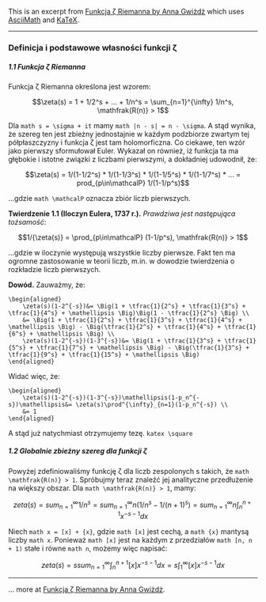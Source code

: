 This is an excerpt from [Funkcja ζ Riemanna by Anna Gwiżdż](http://gamma.im.uj.edu.pl/~blocki/pmd/pm-gwizdz.pdf) which uses [AsciiMath](http://asciimath.org/) and [KaTeX](https://khan.github.io/KaTeX/).

---

### Definicja i podstawowe własności funkcji ζ

##### 1.1 Funkcja ζ Riemanna

Funkcja ζ Riemanna określona jest wzorem:

```math
\zeta(s) = 1 + 1/2^s + ... + 1/n^s = \sum_{n=1}^{\infty} 1/n^s, \mathfrak{R(n)} > 1
```

Dla `math s = \sigma + it` mamy `math |n - s| = n - \sigma`. A stąd wynika, że szereg ten jest zbieżny jednostajnie w każdym podzbiorze zwartym tej półpłaszczyzny i funkcja ζ jest tam holomorficzna. Co ciekawe, ten wzór jako pierwszy sformułował Euler. Wykazał on również, iż funkcja ta ma głębokie i istotne związki z liczbami pierwszymi, a dokładniej udowodnił, że:

```math
\zeta(s) = 1/(1-1/2^s) * 1/(1-1/3^s) * 1/(1-1/5^s) * 1/(1-1/7^s) * ... = prod_{p\in\mathcalP} 1/(1-1/p^s)
```

...gdzie `math \mathcalP` oznacza zbiór liczb pierwszych.

**Twierdzenie 1.1 (Iloczyn Eulera, 1737 r.).** *Prawdziwa jest następująca tożsamość*:

```math
1/{\zeta(s)} = \prod_{p\in\mathcalP} (1-1/p^s), \mathfrak{R(n)} > 1
```

...gdzie w iloczynie występują wszystkie liczby pierwsze. Fakt ten ma ogromne zastosowanie w teorii liczb, m.in. w dowodzie twierdzenia o rozkładzie liczb pierwszych.

**Dowód.** Zauważmy, że:

```katex
\begin{aligned}		
    \zeta(s)(1-2^{-s})&= \Big(1 + \tfrac{1}{2^s} + \tfrac{1}{3^s} + \tfrac{1}{4^s} + \mathellipsis \Big)\Big(1 - \tfrac{1}{2^s} \Big) \\		
	&= \Big(1 + \tfrac{1}{2^s} + \tfrac{1}{3^s} + \tfrac{1}{4^s} + \mathellipsis \Big) - \Big(\tfrac{1}{2^s} + \tfrac{1}{4^s} + \tfrac{1}{6^s} + \mathellipsis \Big) \\
	\zeta(s)(1-2^{-s})(1-3^{-s})&= \Big(1 + \tfrac{1}{3^s} + \tfrac{1}{5^s} + \tfrac{1}{7^s} + \mathellipsis \Big) - \Big(\tfrac{1}{3^s} + \tfrac{1}{9^s} + \tfrac{1}{15^s} + \mathellipsis \Big) 
\end{aligned}
```

Widać więc, że:

```katex
\begin{aligned}		
    \zeta(s)(1-2^{-s})(1-3^{-s})\mathellipsis(1-p_n^{-s})\mathellipsis&= \zeta(s)\prod^{\infty}_{n=1}(1-p_n^{-s}) \\		
	&= 1
\end{aligned}
```

A stąd już natychmiast otrzymujemy tezę. `katex \square`

##### 1.2 Globalnie zbieżny szereg dla funkcji ζ

Powyżej zdefiniowaliśmy funkcję ζ dla liczb zespolonych s takich, że `math \mathfrak{R(n)} > 1`. Spróbujmy teraz znaleźć jej analityczne przedłużenie na większy obszar. Dla `math \mathfrak{R(n)} > 1`, mamy:

```math
zeta(s) = sum_{n=1}^{\infty} 1/n^s = sum_{n=1}^{\infty} n(1/n^s - 1/(n+1)^s) = sum_{n=1}^{\infty} n \int_n^{n+1} x^{-s-1} dx
```

Niech `math x = [x] + {x}`, gdzie `math [x]` jest cechą, a `math {x}` mantysą liczby `math x`. Ponieważ `math [x]` jest na każdym z przedziałów `math [n, n + 1)` stałe i równe `math n`, możemy więc napisać:

```math
zeta(s) = s sum_{n=1}^{\infty} \int_n^{n+1} [x]x^{-s-1} dx = s \int_1^\infty [x]x^{-s-1} dx
```

---

… more at [Funkcja ζ Riemanna by Anna Gwiżdż](http://gamma.im.uj.edu.pl/~blocki/pmd/pm-gwizdz.pdf).